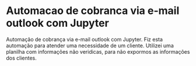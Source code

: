 # Automacao de cobranca via e-mail outlook com Jupyter
 Automação de cobrança via e-mail outlook com Jupyter.
 Fiz esta automação para atender uma necessidade de um cliente.
 Utilizei uma planilha com informações não veridicas, para não expormos as informações dos clientes.
